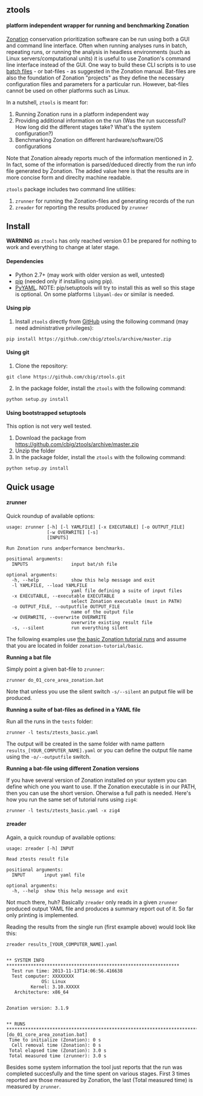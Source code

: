 ## ztools
#### platform independent wrapper for running and benchmarking Zonation

[Zonation](http://cbig.it.helsinki.fi/software/zonation/) conservation 
prioritization software can be run using both a GUI and command line interface. 
Often when running analyses runs in batch, repeating runs, or running the 
analysis in headless environments (such as Linux  servers/computational units) 
it is useful to use Zonation's command line interface instead of the GUI. One 
way to build these CLI scripts is to use 
[batch files](http://en.wikipedia.org/wiki/Batch_file) - or bat-files - as 
suggested in the Zonation manual. Bat-files are also the foundation of Zonation
"projects" as they define the necessary configuration files and parameters
for a particular run. However, bat-files cannot be used on other platforms 
such as Linux. 

In a nutshell, `ztools` is meant for:

1. Running Zonation runs in a platform independent way
2. Providing additional information on the run (Was the run successful? How long 
did the different stages take? What's the system configuration?)
3. Benchmarking Zonation on different hardware/software/OS configurations

Note that Zonation already reports much of the information mentioned in 2. In
fact, some of the information is parsed/deduced directly from the 
run info file generated by Zonation. The added value here is that the results
are in more concise form and direclty machine readable.

`ztools` package includes two command line utilities:

1. `zrunner` for running the Zonation-files and generating records of the run 
1. `zreader` for reporting the results produced by `zrunner`

## Install

**WARNING** as `ztools` has only reached version 0.1 be prepared for nothing
to work and everything to change at later stage.

#### Dependencies

* Python 2.7+ (may work with older version as well, untested)
* [pip](http://www.pip-installer.org/en/latest/) (needed only if installing using pip).
* [PyYAML](http://pyyaml.org/). NOTE: pip/setuptools will try to install this as 
well so this stage is optional. On some platforms `libyaml-dev` or similar is needed.

#### Using pip

1. Install `ztools` directly from [GitHub](https://github.com/cbig/ztools) 
using the following command (may need administrative privileges):  

```
pip install https://github.com/cbig/ztools/archive/master.zip
```

#### Using git

1. Clone the repository:
```
git clone https://github.com/cbig/ztools.git
```
2. In the package folder, install the `ztools` with the following command:

```
python setup.py install
```

#### Using bootstrapped setuptools

This option is not very well tested. 

1. Download the package from https://github.com/cbig/ztools/archive/master.zip
2. Unzip the folder
3. In the package folder, install the `ztools` with the following command:

```
python setup.py install
```

## Quick usage

#### zrunner

Quick roundup of available options:

```
usage: zrunner [-h] [-l YAMLFILE] [-x EXECUTABLE] [-o OUTPUT_FILE]
               [-w OVERWRITE] [-s]
               [INPUTS]

Run Zonation runs andperformance benchmarks.

positional arguments:
  INPUTS                input bat/sh file

optional arguments:
  -h, --help            show this help message and exit
  -l YAMLFILE, --load YAMLFILE
                        yaml file defining a suite of input files
  -x EXECUTABLE, --executable EXECUTABLE
                        select Zonation executable (must in PATH)
  -o OUTPUT_FILE, --outputfile OUTPUT_FILE
                        name of the output file
  -w OVERWRITE, --overwrite OVERWRITE
                        overwrite existing result file
  -s, --silent          run everything silent

```

The following examples use [the basic Zonation tutorial runs](https://github.com/cbig/zonation-tutorial/tree/master/basic)
and assume that you are located in folder `zonation-tutorial/basic`.

**Running a bat file**

Simply point a given bat-file to `zrunner`:

```
zrunner do_01_core_area_zonation.bat
```

Note that unless you use the silent switch `-s/--silent` an putput file will be 
produced.

**Running a suite of bat-files as defined in a YAML file**

Run all the runs in the `tests` folder:

```
zrunner -l tests/ztests_basic.yaml
```

The output will be created in the same folder with name pattern `results_[YOUR_COMPUTER_NAME].yaml` or 
you can define the output file name using the `-o/--outputfile` switch.

**Running a bat-file using different Zonation versions**

If you have several version of Zonation installed on your system you can define which one
you want to use. If the Zonation executable is in our PATH, then you can use the short version.
Oherwise a full path is needed. Here's how you run the same set of tutorial runs using `zig4`:

```
zrunner -l tests/ztests_basic.yaml -x zig4
```

#### zreader

Again, a quick roundup of available options:

```
usage: zreader [-h] INPUT

Read ztests result file

positional arguments:
  INPUT       input yaml file

optional arguments:
  -h, --help  show this help message and exit

```

Not much there, huh? Basically `zreader` only reads in a given `zrunner` produced output
YAML file and produces a summary report out of it. So far only printing is implemented.

Reading the results from the single run (first example above) would look like this:

```
zreader results_[YOUR_COMPUTER_NAME].yaml


** SYSTEM INFO ****************************************************************
  Test run time: 2013-11-13T14:06:56.416638
  Test computer: XXXXXXXX
             OS: Linux
         Kernel: 3.10.XXXXX
   Architecture: x86_64


Zonation version: 3.1.9


** RUNS ***********************************************************************
[do_01_core_area_zonation.bat]
 Time to initialize (Zonation): 0 s
  Cell removal time (Zonation): 0 s
 Total elapsed time (Zonation): 3.0 s
 Total measured time (zrunner): 3.0 s

```
Besides some system information the tool just reports that the run was completed 
succesfully and the time spent on various stages. First 3 times reported are those
measured by Zonation, the last (Total measured time) is measured by `zrunner`.
